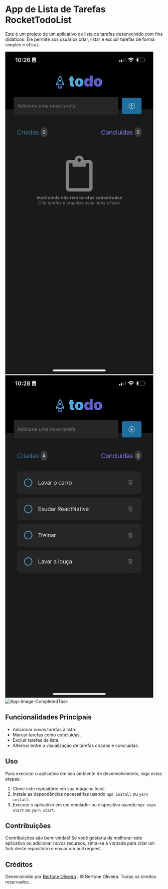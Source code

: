 # App de Lista de Tarefas RocketTodoList

Este é um projeto de um aplicativo de lista de tarefas desenvolvido com fins didáticos. Ele permite aos usuários criar, listar e excluir tarefas de forma simples e eficaz.

![App-Image-EmptyTask](assets/app-criadas-empty.jpeg)
![App-Image-CreatedTask](assets/app-criadas.jpeg)
![App-Image-CompletedTask](assets/app-concluidas.jpeg)

## Funcionalidades Principais

- Adicionar novas tarefas à lista.
- Marcar tarefas como concluídas.
- Excluir tarefas da lista.
- Alternar entre a visualização de tarefas criadas e concluídas.

## Uso

Para executar o aplicativo em seu ambiente de desenvolvimento, siga estas etapas:

1. Clone este repositório em sua máquina local.
2. Instale as dependências necessárias usando `npm install` ou `yarn install`.
3. Execute o aplicativo em um emulador ou dispositivo usando `npx expo start` ou `yarn start`.

## Contribuições

Contribuições são bem-vindas! Se você gostaria de melhorar este aplicativo ou adicionar novos recursos, sinta-se à vontade para criar um fork deste repositório e enviar um pull request.

## Créditos

Desenvolvido por [Bertone Oliveira](https://github.com/soubertone) | © Bertone Oliveira. Todos os direitos reservados.


